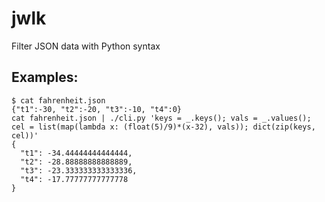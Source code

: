# jwlk
Filter JSON data with Python syntax

## Examples:
```
$ cat fahrenheit.json
{"t1":-30, "t2":-20, "t3":-10, "t4":0}
cat fahrenheit.json | ./cli.py 'keys = _.keys(); vals = _.values(); cel = list(map(lambda x: (float(5)/9)*(x-32), vals)); dict(zip(keys, cel))'
{
  "t1": -34.44444444444444,
  "t2": -28.88888888888889,
  "t3": -23.333333333333336,
  "t4": -17.77777777777778
}
```